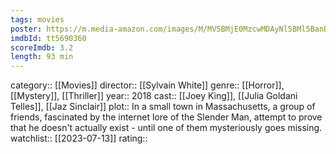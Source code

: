 ```yaml
---
tags: movies
poster: https://m.media-amazon.com/images/M/MV5BMjE0MzcwMDAyNl5BMl5BanBnXkFtZTgwMzc4ODg0NDM@._V1_SX300.jpg
imdbId: tt5690360
scoreImdb: 3.2
length: 93 min
---
```


category:: [[Movies]]
director:: [[Sylvain White]]
genre:: [[Horror]], [[Mystery]], [[Thriller]]
year:: 2018
cast:: [[Joey King]], [[Julia Goldani Telles]], [[Jaz Sinclair]]
plot:: In a small town in Massachusetts, a group of friends, fascinated by the internet lore of the Slender Man, attempt to prove that he doesn't actually exist - until one of them mysteriously goes missing.
watchlist:: [[2023-07-13]]
rating::
